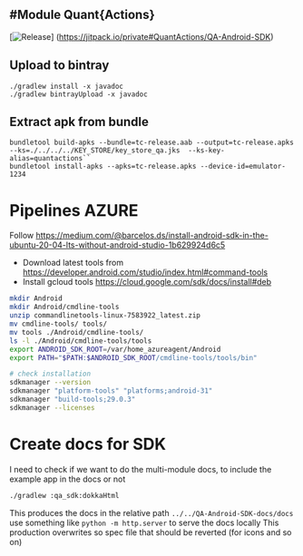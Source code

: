 #Module Quant{Actions}
---
 
[![Release](https://jitpack.io/v/QuantActions/QA-Android-SDK.svg)]
(https://jitpack.io/private#QuantActions/QA-Android-SDK)
 
## Upload to bintray
```shell
./gradlew install -x javadoc
./gradlew bintrayUpload -x javadoc
```

## Extract apk from bundle
```shell
bundletool build-apks --bundle=tc-release.aab --output=tc-release.apks --ks=./../../../KEY_STORE/key_store_qa.jks  --ks-key-alias=quantactions``
bundletool install-apks --apks=tc-release.apks --device-id=emulator-1234
```

# Pipelines AZURE
Follow https://medium.com/@barcelos.ds/install-android-sdk-in-the-ubuntu-20-04-lts-without-android-studio-1b629924d6c5
- Download latest tools from https://developer.android.com/studio/index.html#command-tools
- Install gcloud tools https://cloud.google.com/sdk/docs/install#deb
```bash
mkdir Android
mkdir Android/cmdline-tools
unzip commandlinetools-linux-7583922_latest.zip
mv cmdline-tools/ tools/
mv tools ./Android/cmdline-tools/
ls -l ./Android/cmdline-tools/tools
export ANDROID_SDK_ROOT=/var/home_azureagent/Android
export PATH="$PATH:$ANDROID_SDK_ROOT/cmdline-tools/tools/bin"

# check installation
sdkmanager --version
sdkmanager "platform-tools" "platforms;android-31"
sdkmanager "build-tools;29.0.3"
sdkmanager --licenses


```

# Create docs for SDK
I need to check if we want to do the multi-module docs, to include the example app in the docs or not 

```bash
./gradlew :qa_sdk:dokkaHtml
```

This produces the docs in the relative path `../../QA-Android-SDK-docs/docs`
use something like `python -m http.server` to serve the docs locally
This production overwrites so spec file that should be reverted (for icons and so on) 




